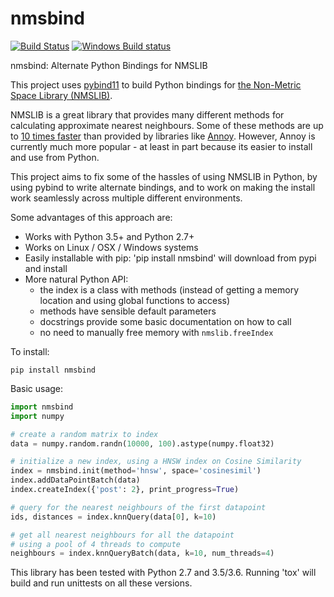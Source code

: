nmsbind
=======

[![Build Status](https://travis-ci.org/benfred/nmsbind.svg?branch=master)](https://travis-ci.org/benfred/nmsbind)
[![Windows Build
status](https://ci.appveyor.com/api/projects/status/025rl7knj2m62hs5?svg=true)](https://ci.appveyor.com/project/benfred/nmsbind)

nmsbind: Alternate Python Bindings for NMSLIB

This project uses [pybind11](https://github.com/pybind/pybind11) to
build Python bindings for [the Non-Metric Space Library (NMSLIB)](https://github.com/searchivarius/nmslib).

NMSLIB is a great library that provides many different methods for calculating approximate nearest neighbours.
Some of these methods are up to [10 times faster](https://raw.githubusercontent.com/searchivarius/nmslib/master/docs/figures/glove.png)
than provided by libraries like [Annoy](https://github.com/spotify/annoy). However, Annoy is currently much
more popular - at least in part because its easier to install and use from Python. 

This project aims to fix some of the hassles of using NMSLIB in Python, by using pybind to write alternate
bindings, and to work on making the install work seamlessly across multiple different environments.

Some advantages of this approach are:
 * Works with Python 3.5+ and Python 2.7+
 * Works on Linux / OSX / Windows systems
 * Easily installable with pip: 'pip install nmsbind' will download from pypi and install
 * More natural Python API:
    * the index is a class with methods (instead of getting a memory location and using global functions to access)
    * methods have sensible default parameters
    * docstrings provide some basic documentation on how to call
    * no need to manually free memory with ```nmslib.freeIndex```

To install:

```
pip install nmsbind
```

Basic usage:

```python
import nmsbind
import numpy

# create a random matrix to index
data = numpy.random.randn(10000, 100).astype(numpy.float32)

# initialize a new index, using a HNSW index on Cosine Similarity
index = nmsbind.init(method='hnsw', space='cosinesimil')
index.addDataPointBatch(data)
index.createIndex({'post': 2}, print_progress=True)

# query for the nearest neighbours of the first datapoint
ids, distances = index.knnQuery(data[0], k=10)

# get all nearest neighbours for all the datapoint
# using a pool of 4 threads to compute
neighbours = index.knnQueryBatch(data, k=10, num_threads=4)
```

This library has been tested with Python 2.7 and 3.5/3.6. Running 'tox' will
build and run unittests on all these versions.
